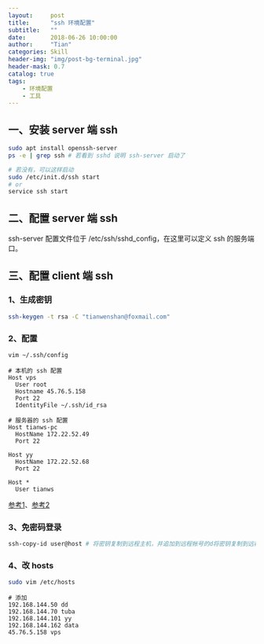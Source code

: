 ```yaml
---
layout:     post
title:      "ssh 环境配置"
subtitle:   ""
date:       2018-06-26 10:00:00
author:     "Tian"
categories: Skill
header-img: "img/post-bg-terminal.jpg"
header-mask: 0.7
catalog: true
tags:
    - 环境配置
    - 工具
---
```


## 一、安装 server 端 ssh

```bash
sudo apt install openssh-server 
ps -e | grep ssh # 若看到 sshd 说明 ssh-server 启动了

# 若没有，可以这样启动
sudo /etc/init.d/ssh start
# or
service ssh start
```

## 二、配置 server 端 ssh

ssh-server 配置文件位于 /etc/ssh/sshd_config，在这里可以定义 ssh 的服务端口。

## 三、配置 client 端 ssh

### 1、生成密钥

```bash
ssh-keygen -t rsa -C "tianwenshan@foxmail.com"
```

### 2、配置

```bash
vim ~/.ssh/config
```

```vim
# 本机的 ssh 配置
Host vps
  User root
  Hostname 45.76.5.158
  Port 22
  IdentityFile ~/.ssh/id_rsa
```

```vim
# 服务器的 ssh 配置
Host tianws-pc                                                              
  HostName 172.22.52.49
  Port 22
  
Host yy
  HostName 172.22.52.68
  Port 22
  
Host *
  User tianws
```

[参考1](<http://nerderati.com/2011/03/17/simplify-your-life-with-an-ssh-config-file/>)、[参考2](<https://www.digitalocean.com/community/tutorials/how-to-configure-custom-connection-options-for-your-ssh-client>)

### 3、免密码登录

```bash
ssh-copy-id user@host # 将密钥复制到远程主机，并追加到远程帐号的d将密钥复制到远程主机，并追加到远程账号的 ~/.ssh/authorized_keys 文件中。
```

### 4、改 hosts

```bash
sudo vim /etc/hosts
```

```
# 添加
192.168.144.50 dd
192.168.144.70 tuba
192.168.144.101 yy
192.168.144.162 data
45.76.5.158 vps
```


